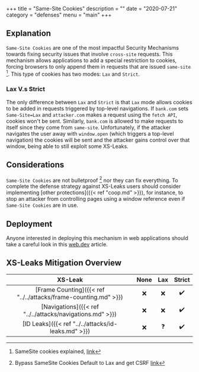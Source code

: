+++
title = "Same-Site Cookies"
description = ""
date = "2020-07-21"
category = "defenses"
menu = "main"
+++


## Explanation

`Same-Site Cookies` are one of the most impactful Security Mechanisms towards fixing security issues that involve `cross-site` requests. This mechanism allows applications to add a special restriction to cookies, forcing browsers to only append them in requests that are issued `same-site` [^1]. This type of cookies has two modes: `Lax` and `Strict`.

### Lax V.s Strict

The only difference between `Lax` and `Strict` is that `Lax` mode allows cookies to be added in requests triggered by top-level navigations. If `bank.com` sets `Same-Site=Lax` and `attacker.com` makes a request using the `fetch API`, cookies won't be sent. Similarly, `bank.com` is allowed to make requests to itself since they come from `same-site`. Unfortunately, if the attacker navigates the user away with `window.open` (which triggers a top-level navigation) the cookies will be sent and the attacker gains control over that window, being able to still exploit some XS-Leaks.

## Considerations

`Same-Site Cookies` are not bulletproof [^2] nor they can fix everything. To complete the defense strategy against XS-Leaks users should consider implementing [other protections]({{< ref "coop.md" >}}), for instance, to stop an attacker from controlling pages using a window reference even if `Same-Site Cookies` are in use.


## Deployment

Anyone interested in deploying this mechanism in web applications should take a careful look in this [web.dev](https://web.dev/samesite-cookie-recipes/) article.

## XS-Leaks Mitigation Overview

|                           XS-Leak                                 |  None |  Lax   | Strict |
|:-----------------------------------------------------------------:|:-----:|:------:|:------:|
| [Frame Counting]({{< ref "../../attacks/frame-counting.md" >}})   |   ❌  |   ❌   |  ✔️   |
| [Navigations]({{< ref "../../attacks/navigations.md" >}})         |   ❌  |   ❌   |  ✔️   |
| [ID Leaks]({{< ref "../../attacks/id-leaks.md" >}})               |   ❌  |   ❓  |  ✔️   |

[^1]: SameSite cookies explained, [link](https://web.dev/samesite-cookies-explained/)
[^2]: Bypass SameSite Cookies Default to Lax and get CSRF [link](https://medium.com/@renwa/bypass-samesite-cookies-default-to-lax-and-get-csrf-343ba09b9f2b)
